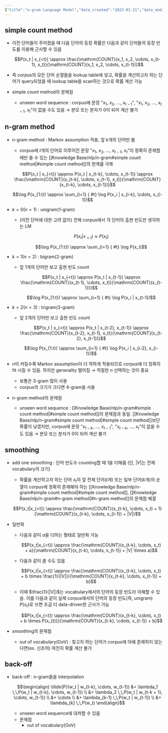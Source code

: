 ```yaml
---
{"title":"n-gram Language Model","date_created":"2023-01-21","date_modified":"2023-01-29","dg-publish":true,"alias":"n-gram Language Model","dg-path":"nlp/n-gram.md","permalink":"/nlp/n-gram/","dgPassFrontmatter":true,"created":"2023-01-21","updated":"2023-01-29"}
---
```



## simple count method

- 이전 단어들이 주어졌을 때 다음 단어의 등장 확률은 다음과 같이 단어들의 등장 빈도를 이용해 근사할 수 있음

    $$P(x_t | x_{<t}) \approx \frac{\mathrm{COUNT}(x_1, x_2, \cdots, x_{t-1}, x_t)}{\mathrm{COUNT}(x_1, x_2, \cdots, x_{t-1})}$$

- 즉 corpus의 모든 단어 순열들을 lookup table에 넣고, 확률을 계산하고자 하는 단어가 query되었을 때 lookup table을 scan하는 것으로 확률 계산 가능

- simple count method의 문제점
    - unseen word sequence : corpus에 문장 "$x_1$, $x_2$, …, $x_{t-1}$", "$x_1$, $x_2$, …, $x_{t-1}$, $x_{t}$"이 없을 수도 있음 → 분모 또는 분자가 0이 되어 계산 불가

## n-gram method

- n-gram method : Markov assumption 적용, 앞 $k$개의 단어만 봄
    - corpus에 $t$개의 단어로 이루어진 문장 "$x_1$, $x_2$, …, $x_{t-1}$, $x_{t}$"이 정확히 존재할 때만 쓸 수 있는 [[Knowledge Base/nlp/n-gram#simple count method\|#simple count method]]의 한계를 극복

    $$P(x_t | x_{<t}) \approx P(x_t | x_{t-k}, \cdots, x_{t-1}) \approx \frac{\mathrm{COUNT}(x_{t-k}, \cdots, x_{t-1}, x_t)}{\mathrm{COUNT}(x_{t-k}, \cdots, x_{t-1})}$$

    $$\log P(x_{1:t}) \approx \sum_{i=1}
{ #t}
 \log P(x_i | x_{i-k}, \cdots, x_{i-1})$$

- $k=0$($n=1$) : unigram(1-gram)
    - (이전 단어에 대한 고려 없이) 전체 corpus에서 각 단어의 출현 빈도만 생각하는 LM

        $$P(x_t | x_{<t}) \approx P(x_t)$$
    
        $$\log P(x_{1:t}) \approx \sum_{i=1}
{ #t}
 \log P(x_i)$$

- $k=1$($n=2$) : bigram(2-gram)
    - 앞 1개의 단어만 보고 출현 빈도 count

        $$P(x_t | x_{<t}) \approx P(x_t | x_{t-1}) \approx \frac{\mathrm{COUNT}(x_{t-1}, \cdots, x_t)}{\mathrm{COUNT}(x_{t-1})}$$
    
        $$\log P(x_{1:t}) \approx \sum_{i=1}
{ #t}
 \log P(x_i | x_{t-1})$$

- $k=2$($n=3$) : trigram(3-gram)
    - 앞 2개의 단어만 보고 출현 빈도 count

        $$P(x_t | x_{<t}) \approx P(x_t | x_{t-2}, x_{t-1}) \approx \frac{\mathrm{COUNT}(x_{t-2}, x_{t-1}, x_t)}{\mathrm{COUNT}(x_{t-2}, x_{t-1})}$$
    
        $$\log P(x_{1:t}) \approx \sum_{i=1}
{ #t}
 \log P(x_i | x_{i-2}, x_{i-1})$$

- $n$이 커질수록 Markov assumption이 더 약하게 적용되므로 corpus에 더 정확히 fit 시킬 수 있음. 하지만 generality 떨어짐 → 적절한 $n$ 선택하는 것이 중요
    - 보통은 3-gram 많이 사용
    - corpus의 크기가 크다면 4-gram을 사용

- n-gram method의 문제점
    - unseen word sequence : [[Knowledge Base/nlp/n-gram#simple count method\|#simple count method]]의 문제점과 동일. [[Knowledge Base/nlp/n-gram#simple count method\|#simple count method]]보단 확률이 낮겠지만, corpus에 문장 "$x_{t-k}$, …, $x_{t-1}$", "$x_{t-k}$, …, $x_{t}$"이 없을 수도 있음 → 분모 또는 분자가 0이 되어 계산 불가

## smoothing

- add one smoothing : 단어 빈도수 counting할 때 1을 더해줌 (단, $|V|$는 전체 vocabulary의 크기)
    - 확률을 계산하고자 하는 단어 $x_t$의 앞 전체 단어($t$개) 또는 일부 단어($k$개)의 순열이 corpus에 정확히 존재해야 하는 [[Knowledge Base/nlp/n-gram#simple count method\|#simple count method]], [[Knowledge Base/nlp/n-gram#n-gram method\|#n-gram method]]의 문제점 해결

    $$P(x_t|x_{<t}) \approx \frac{\mathrm{COUNT}(x_{t-k}, \cdots, x_t) + 1}{\mathrm{COUNT}(x_{t-k}, \cdots, x_{t-1}) + |V|}$$

- 일반화
    - 다음과 같이 $a$을 더하는 형태로 일반화 가능

        $$P(x_t|x_{<t}) \approx \frac{\mathrm{COUNT}(x_{t-k}, \cdots, x_t) + a}{\mathrm{COUNT}(x_{t-k}, \cdots, x_{t-1}) + |V| \times a}$$

    - 다음과 같이 쓸 수도 있음

        $$P(x_t|x_{<t}) \approx \frac{\mathrm{COUNT}(x_{t-k}, \cdots, x_t) + b \times \frac{1}{|V|}}{\mathrm{COUNT}(x_{t-k}, \cdots, x_{t-1}) + b}$$

    - 이때 $\frac{1}{|V|}$는 vocabulary에서의 단어의 등장 빈도라 이해할 수 있음. 이를 다음과 같이 실제 corpus에서의 단어의 등장 빈도(즉, unigram) $P(x_t)$로 쓰면 조금 더 data-driven한 근사가 가능

        $$P(x_t|x_{<t}) \approx \frac{\mathrm{COUNT}(x_{t-k}, \cdots, x_t) + b \times P(x_{t})}{\mathrm{COUNT}(x_{t-k}, \cdots, x_{t-1}) + b}$$

- smoothing의 문제점
    - out of vocabulary(OoV) : 찾고자 하는 단어가 corpus에 아예 존재하지 않는다면(ex. 신조어) 여전히 확률 계산 불가

## back-off

- back-off : n-gram들을 interpolation

    $$\begin{align}
    \tilde{P}(w_t | w_{t-k}, \cdots, w_{t-1}) 
    &= \lambda_1 \,\,P(w_t | w_{t-k}, \cdots, w_{t-1}) \\
    &+ \lambda_2 \,\,P(w_t | w_{t-k + 1}, \cdots, w_{t-1}) \\
    &+ \cdots \\
    &+ \lambda_{k-1} \,\,P(w_t | w_{t-1}) \\
    &+ \lambda_{k} \,\,P(w_t)
    \end{align}$$

    - unseen word sequence에 대처할 수 있음
    - 문제점
        - out of vocabulary(OoV)